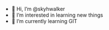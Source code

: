 - 👋 Hi, I’m @skyhwalker
- 👀 I’m interested in learning new things
- 🌱 I’m currently learning GIT

<!---
skyhwalker/skyhwalker is a ✨ special ✨ repository because its `README.md` (this file) appears on your GitHub profile.
You can click the Preview link to take a look at your changes.
--->
